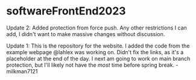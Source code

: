 # softwareFrontEnd2023
Update 2: 
Added protection from force push. Any other restrictions I can add, I didn't want to make massive changes without discussion.

Update 1:
This is the repository for the website. I added the code from the example webpage @lahlex was working on. Didn't fix the links, as it's a placeholder at the end of the day. I next am going to work on main branch protection, but I'll likely not have the *most* time before spring break.
-milkman7121
